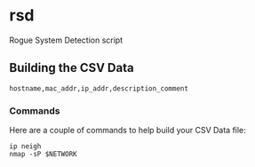 # rsd
Rogue System Detection script

## Building the CSV Data

```
hostname,mac_addr,ip_addr,description_comment
```

### Commands

Here are a couple of commands to help build your CSV Data file:

```
ip neigh
nmap -sP $NETWORK
```
